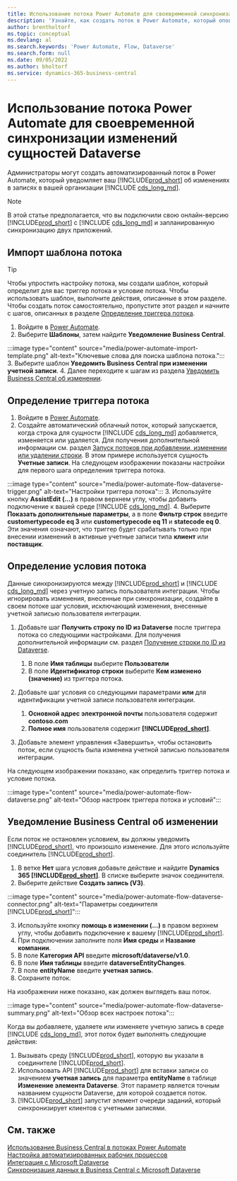 ```yaml
---
title: Использование потока Power Automate для своевременной синхронизации изменений сущностей Dataverse
description: 'Узнайте, как создать поток в Power Automate, который оповестит вас, когда в среде Dataverse изменяется сущность.'
author: brentholtorf
ms.topic: conceptual
ms.devlang: al
ms.search.keywords: 'Power Automate, Flow, Dataverse'
ms.search.form: null
ms.date: 09/05/2022
ms.author: bholtorf
ms.service: dynamics-365-business-central
---
```

# <a name="use-a-power-automate-flow-to-timely-synchronize-dataverse-entity-changes"></a>Использование потока Power Automate для своевременной синхронизации изменений сущностей Dataverse

Администраторы могут создать автоматизированный поток в Power Automate, который уведомляет ваш [!INCLUDE[prod_short](includes/prod_short.md)] об изменениях в записях в вашей организации [!INCLUDE [cds_long_md](includes/cds_long_md.md)].

> [!NOTE]
> В этой статье предполагается, что вы подключили свою онлайн-версию [!INCLUDE[prod_short](includes/prod_short.md)] с [!INCLUDE [cds_long_md](includes/cds_long_md.md)] и запланированную синхронизацию двух приложений.

## <a name="import-the-flow-template"></a>Импорт шаблона потока

> [!TIP]
> Чтобы упростить настройку потока, мы создали шаблон, который определит для вас триггер потока и условие потока. Чтобы использовать шаблон, выполните действия, описанные в этом разделе. Чтобы создать поток самостоятельно, пропустите этот раздел и начните с шагов, описанных в разделе [Определение триггера потока](#define-the-flow-trigger).

1. Войдите в [Power Automate](https://powerautomate.microsoft.com).
2. Выберите **Шаблоны**, затем найдите **Уведомление Business Central**.

:::image type="content" source="media/power-automate-import-template.png" alt-text="Ключевые слова для поиска шаблона потока.":::
3. Выберите шаблон **Уведомить Business Central при изменении учетной записи**.
4. Далее переходите к шагам из раздела [Уведомить Business Central об изменении](#notify-business-central-about-a-change).

## <a name="define-the-flow-trigger"></a>Определение триггера потока

1. Войдите в [Power Automate](https://flow.microsoft.com).
2. Создайте автоматический облачный поток, который запускается, когда строка для сущности [!INCLUDE [cds_long_md](includes/cds_long_md.md)] добавляется, изменяется или удаляется. Для получения дополнительной информации см. раздел [Запуск потоков при добавлении, изменении или удалении строки](/power-automate/dataverse/create-update-delete-trigger). В этом примере используется сущность **Учетные записи**. На следующем изображении показаны настройки для первого шага определения триггера потока.

:::image type="content" source="media/power-automate-flow-dataverse-trigger.png" alt-text="Настройки триггера потока":::
3. Используйте кнопку **AssistEdit (...)** в правом верхнем углу, чтобы добавить подключение к вашей среде [!INCLUDE [cds_long_md](includes/cds_long_md.md)].
4. Выберите **Показать дополнительные параметры**, а в поле **Фильтр строк** введите **customertypecode eq 3** или **customertypecode eq 11** и **statecode eq 0**. Эти значения означают, что триггер будет срабатывать только при внесении изменений в активные учетные записи типа **клиент** или **поставщик**.

## <a name="define-the-flow-condition"></a>Определение условия потока

Данные синхронизируются между [!INCLUDE[prod_short](includes/prod_short.md)] и [!INCLUDE [cds_long_md](includes/cds_long_md.md)] через учетную запись пользователя интеграции. Чтобы игнорировать изменения, внесенные при синхронизации, создайте в своем потоке шаг условия, исключающий изменения, внесенные учетной записью пользователя интеграции.  

1. Добавьте шаг **Получить строку по ID из Dataverse** после триггера потока со следующими настройками. Для получения дополнительной информации см. раздел [Получение строки по ID из Dataverse](/power-automate/dataverse/get-row-id).

    1. В поле **Имя таблицы** выберите **Пользователи**
    2. В поле **Идентификатор строки** выберите **Кем изменено (значение)** из триггера потока.  

2. Добавьте шаг условия со следующими параметрами **или** для идентификации учетной записи пользователя интеграции.
    1. **Основной адрес электронной почты** пользователя содержит **contoso.com**
    2. **Полное имя** пользователя содержит **[!INCLUDE[prod_short](includes/prod_short.md)]**.

3. Добавьте элемент управления «Завершить», чтобы остановить поток, если сущность была изменена учетной записью пользователя интеграции.

На следующем изображении показано, как определить триггер потока и условие потока.

:::image type="content" source="media/power-automate-flow-dataverse.png" alt-text="Обзор настроек триггера потока и условий":::

## <a name="notify-business-central-about-a-change"></a>Уведомление Business Central об изменении

Если поток не остановлен условием, вы должны уведомить [!INCLUDE[prod_short](includes/prod_short.md)], что произошло изменение. Для этого используйте соединитель [!INCLUDE[prod_short](includes/prod_short.md)].

1. В ветке **Нет** шага условия добавьте действие и найдите **Dynamics 365 [!INCLUDE[prod_short](includes/prod_short.md)]**. В списке выберите значок соединителя.
2. Выберите действие **Создать запись (V3)**.

:::image type="content" source="media/power-automate-flow-dataverse-connector.png" alt-text="Параметры соединителя [!INCLUDE[prod_short](includes/prod_short.md)]":::

3. Используйте кнопку **помощь в изменении (...)** в правом верхнем углу, чтобы добавить подключение к вашему [!INCLUDE[prod_short](includes/prod_short.md)].
4. При подключении заполните поля **Имя среды** и **Название компании**.
5. В поле **Категория API** введите **microsoft/dataverse/v1.0**.
6. В поле **Имя таблицы** введите **dataverseEntityChanges**.
7. В поле **entityName** введите **учетная запись**.
8. Сохраните поток.

На изображении ниже показано, как должен выглядеть ваш поток.

:::image type="content" source="media/power-automate-flow-dataverse-summary.png" alt-text="Обзор всех настроек потока":::

Когда вы добавляете, удаляете или изменяете учетную запись в среде [!INCLUDE [cds_long_md](includes/cds_long_md.md)], этот поток будет выполнять следующие действия:

1. Вызывать среду [!INCLUDE[prod_short](includes/prod_short.md)], которую вы указали в соединителе [!INCLUDE[prod_short](includes/prod_short.md)].
2. Использовать API [!INCLUDE[prod_short](includes/prod_short.md)] для вставки записи со значением **учетная запись** для параметра **entityName** в таблице **Изменение элемента Dataverse**. Этот параметр является точным названием сущности Dataverse, для которой создается поток.
3. [!INCLUDE[prod_short](includes/prod_short.md)] запустит элемент очереди заданий, который синхронизирует клиентов с учетными записями.

## <a name="see-also"></a>См. также

[Использование Business Central в потоках Power Automate](across-how-use-financials-data-source-flow.md)  
[Настройка автоматизированных рабочих процессов](/dynamics365/business-central/dev-itpro/powerplatform/automate-workflows)  
[Интеграция с Microsoft Dataverse](admin-common-data-service.md)  
[Синхронизация данных в Business Central с Microsoft Dataverse](admin-synchronizing-business-central-and-sales.md)  
